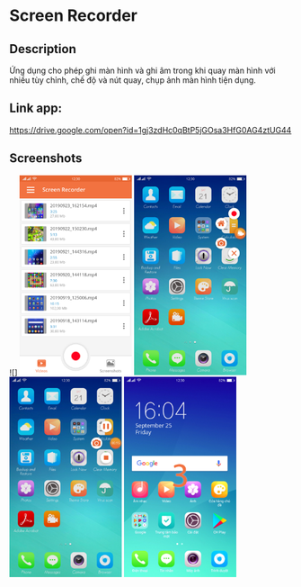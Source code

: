 # Screen Recorder

## Description
Ứng dụng cho phép ghi màn hình và ghi âm trong khi quay màn hình với nhiều tùy chỉnh, chế độ và nút quay, chụp ảnh màn hình tiện dụng.

## Link app: 
https://drive.google.com/open?id=1gj3zdHc0qBtP5jGOsa3HfG0AG4ztUG44

## Screenshots
![]
<img src="./screenshots/7_Video.png" width="200">
<img src="./screenshots/3_Screen3.png" width="200">
<img src="./screenshots/5_Screen5.png" width="200">
<img src="./screenshots/0.2_countdown 3 seconds.png" width="200">
